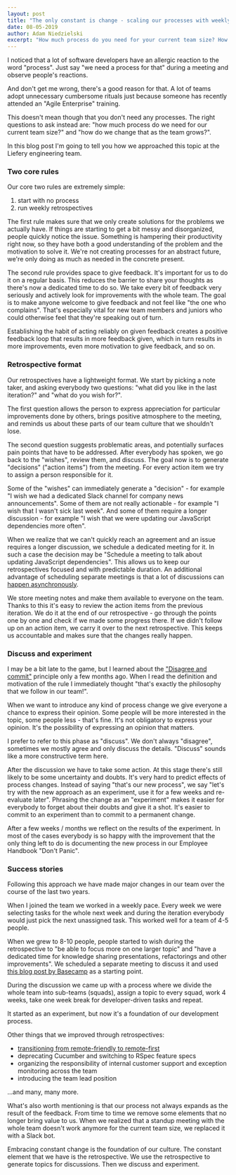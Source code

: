 ```yaml
---
layout: post
title: "The only constant is change - scaling our processes with weekly retrospectives"
date: 08-05-2019
author: Adam Niedzielski
excerpt: "How much process do you need for your current team size? How do you change that as the team grows? That's how we approached these questions."
---
```


I noticed that a lot of software developers have an allergic reaction to the
word "process". Just say "we need a process for that" during a meeting and
observe people's reactions.

And don't get me wrong, there's a good reason for that. A lot of teams adopt
unnecessary cumbersome rituals just because someone has recently attended an
"Agile Enterprise" training.

This doesn't mean though that you don't need any processes. The right
questions to ask instead are: "how much process do we need for our current
team size?" and "how do we change that as the team grows?".

In this blog post I'm going to tell you how we approached this topic at the
Liefery engineering team.

### Two core rules

Our core two rules are extremely simple:
1. start with no process
2. run weekly retrospectives

The first rule makes sure that we only create solutions for the problems we
actually have. If things are starting to get a bit messy and disorganized,
people quickly notice the issue. Something is hampering their productivity
right now, so they have both a good understanding of the problem and the
motivation to solve it. We're not creating processes for an abstract future,
we're only doing as much as needed in the concrete present.

The second rule provides space to give feedback. It's important for us to do it
on a regular basis. This reduces the barrier to share your thoughts as there's
now a dedicated time to do so. We take every bit of feedback very seriously and
actively look for improvements with the whole team. The goal is to make anyone
welcome to give feedback and not feel like "the one who complains". That's
especially vital for new team members and juniors who could otherwise feel that
they're speaking out of turn.

Establishing the habit of acting reliably on given feedback creates a positive
feedback loop that results in more feedback given, which in turn results in
more improvements, even more motivation to give feedback, and so on.

### Retrospective format

Our retrospectives have a lightweight format. We start by picking a note taker,
and asking everybody two questions: "what did you like in the last iteration?"
and "what do you wish for?".

The first question allows the person to express appreciation for particular
improvements done by others, brings positive atmosphere to the meeting, and
reminds us about these parts of our team culture that we shouldn't lose.

The second question suggests problematic areas, and potentially surfaces pain
points that have to be addressed. After everybody has spoken, we go back to the
"wishes", review them, and discuss. The goal now is to generate "decisions"
("action items") from the meeting. For every action item we try to assign a
person responsible for it.

Some of the "wishes" can immediately generate a "decision" - for example "I
wish we had a dedicated Slack channel for company news announcements". Some of
them are not really actionable - for example "I wish that I wasn't sick last
week". And some of them require a longer discussion - for example "I wish that
we were updating our JavaScript dependencies more often".

When we realize that we can't quickly reach an agreement and an issue requires
a longer discussion, we schedule a dedicated meeting for it. In such a case the
decision may be "Schedule a meeting to talk about updating JavaScript
dependencies". This allows us to keep our retrospectives focused and with
predictable duration. An additional advantage of scheduling separate meetings
is that a lot of discussions can [happen asynchronously](/blog/2018/11/29/our-road-from-remote-friendly-to-remote-first.html).

We store meeting notes and make them available to everyone on the team.
Thanks to this it's easy to review the action items from the previous
iteration. We do it at the end of our retrospective - go through the points one
by one and check if we made some progress there. If we didn't follow up on an
action item, we carry it over to the next retrospective. This keeps us
accountable and makes sure that the changes really happen.

### Discuss and experiment

I may be a bit late to the game, but I learned about the
["Disagree and commit"](https://en.wikipedia.org/wiki/Disagree_and_commit)
principle only a few months ago. When I read the definition and motivation of
the rule I immediately thought "that's exactly the philosophy that we follow in
our team!".

When we want to introduce any kind of process change we give everyone a chance
to express their opinion. Some people will be more interested in the topic,
some people less - that's fine. It's not obligatory to express your opinion.
It's the possibility of expressing an opinion that matters.

I prefer to refer to this phase as "discuss". We don't always "disagree",
sometimes we mostly agree and only discuss the details. "Discuss" sounds like
a more constructive term here.

After the discussion we have to take some action. At this stage there's still
likely to be some uncertainty and doubts. It's very hard to predict effects of
process changes. Instead of saying "that's our new process", we say "let's try
with the new approach as an experiment, use it for a few weeks and re-evaluate
later". Phrasing the change as an "experiment" makes it easier for everybody to
forget about their doubts and give it a shot. It's easier to commit to an
experiment than to commit to a permanent change.

After a few weeks / months we reflect on the results of the experiment. In most
of the cases everybody is so happy with the improvement that the only thing
left to do is documenting the new process in our Employee Handbook "Don't
Panic".

### Success stories

Following this approach we have made major changes in our team over the course
of the last two years.

When I joined the team we worked in a weekly pace. Every week we were selecting
tasks for the whole next week and during the iteration everybody would just
pick the next unassigned task. This worked well for a team of 4-5 people. 

When we grew to 8-10 people, people started to wish during the retrospective to
"be able to focus more on one larger topic" and "have a dedicated time for
knowledge sharing presentations, refactorings and other improvements". We
scheduled a separate meeting to discuss it and used
[this blog post by Basecamp](https://m.signalvnoise.com/how-we-structure-our-work-and-teams-at-basecamp/)
as a starting point.

During the discussion we came up with a process where we divide the whole team
into sub-teams (squads), assign a topic to every squad, work 4 weeks, take one
week break for developer-driven tasks and repeat.

It started as an experiment, but now it's a foundation of our development
process.

Other things that we improved through retrospectives:
- [transitioning from remote-friendly to remote-first](/blog/2018/11/29/our-road-from-remote-friendly-to-remote-first.html)
- deprecating Cucumber and switching to RSpec feature specs
- organizing the responsibility of internal customer support and exception
monitoring across the team
- introducing the team lead position

...and many, many more.

What's also worth mentioning is that our process not always expands as the
result of the feedback. From time to time we remove some elements that no
longer bring value to us. When we realized that a standup meeting with the
whole team doesn't work anymore for the current team size, we replaced it with
a Slack bot.

Embracing constant change is the foundation of our culture. The constant
element that we have is the retrospective. We use the retrospective to generate
topics for discussions. Then we discuss and experiment.
